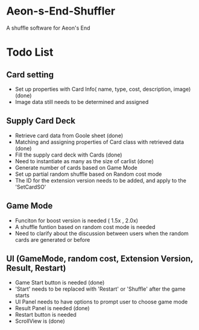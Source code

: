 # Aeon-s-End-Shuffler
 A shuffle software for Aeon's End


 # Todo List

 ## Card setting
 - Set up properties with Card Info( name, type, cost, description, image) (done)
 - Image data still needs to be determined and assigned
 ## Supply Card Deck
 - Retrieve card data from Goole sheet (done)
 - Matching and assigning properties of Card class with retrieved data (done)
 - Fill the supply card deck with Cards (done)
 - Need to instantiate as many as the size of carlist (done)
 - Generate number of cards based on Game Mode
 - Set up partial random shuffle based on Random cost mode
 - The ID for the extension version needs to be added, and apply to the 'SetCardSO'

 ## Game Mode 
 - Funciton for boost version is needed ( 1.5x , 2.0x)
 - A shuffle funtion based on random cost mode is needed
 - Need to clarify about the discussion between users when the random cards are generated or before 
 ## UI (GameMode, random cost, Extension Version, Result, Restart)
 - Game Start button is needed (done)
 - 'Start' needs to be replaced with 'Restart' or 'Shuffle' after the game starts
  - UI Panel needs to have options to prompt user to choose game mode
 - Result Panel is needed (done)
 - Restart button is needed
 - ScrollView is  (done)
 